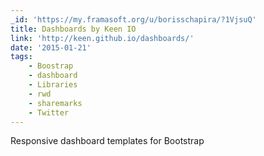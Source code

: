```yaml
---
_id: 'https://my.framasoft.org/u/borisschapira/?1VjsuQ'
title: Dashboards by Keen IO
link: 'http://keen.github.io/dashboards/'
date: '2015-01-21'
tags:
    - Boostrap
    - dashboard
    - Libraries
    - rwd
    - sharemarks
    - Twitter
---
```


<div class="markdown"><p>Responsive dashboard templates for Bootstrap
</p></div>
